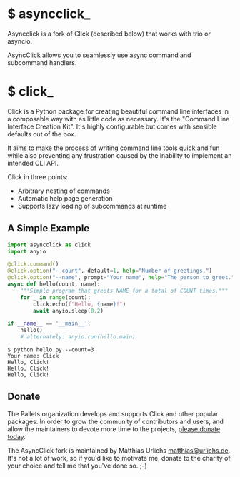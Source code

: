 # $ asyncclick_

Asyncclick is a fork of Click (described below) that works with trio or asyncio.

AsyncClick allows you to seamlessly use async command and subcommand handlers.


# $ click_

Click is a Python package for creating beautiful command line interfaces
in a composable way with as little code as necessary. It's the "Command
Line Interface Creation Kit". It's highly configurable but comes with
sensible defaults out of the box.

It aims to make the process of writing command line tools quick and fun
while also preventing any frustration caused by the inability to
implement an intended CLI API.

Click in three points:

-   Arbitrary nesting of commands
-   Automatic help page generation
-   Supports lazy loading of subcommands at runtime


## A Simple Example

```python
import asyncclick as click
import anyio

@click.command()
@click.option("--count", default=1, help="Number of greetings.")
@click.option("--name", prompt="Your name", help="The person to greet.")
async def hello(count, name):
    """Simple program that greets NAME for a total of COUNT times."""
    for _ in range(count):
        click.echo(f"Hello, {name}!")
        await anyio.sleep(0.2)

if __name__ == '__main__':
    hello()
    # alternately: anyio.run(hello.main)
```

```
$ python hello.py --count=3
Your name: Click
Hello, Click!
Hello, Click!
Hello, Click!
```


## Donate

The Pallets organization develops and supports Click and other popular
packages. In order to grow the community of contributors and users, and
allow the maintainers to devote more time to the projects, [please
donate today][].

[please donate today]: https://palletsprojects.com/donate

The AsyncClick fork is maintained by Matthias Urlichs <matthias@urlichs.de>.
It's not a lot of work, so if you'd like to motivate me, donate to the
charity of your choice and tell me that you've done so. ;-)
